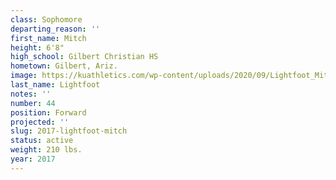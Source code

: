 ```yaml
---
class: Sophomore
departing_reason: ''
first_name: Mitch
height: 6'8"
high_school: Gilbert Christian HS
hometown: Gilbert, Ariz.
image: https://kuathletics.com/wp-content/uploads/2020/09/Lightfoot_Mitch_09082020-600x500.jpg
last_name: Lightfoot
notes: ''
number: 44
position: Forward
projected: ''
slug: 2017-lightfoot-mitch
status: active
weight: 210 lbs.
year: 2017
---
```

